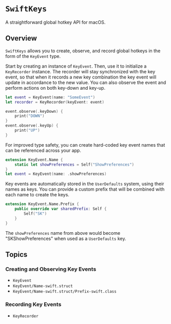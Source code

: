 # ``SwiftKeys``

A straightforward global hotkey API for macOS.

## Overview

``SwiftKeys`` allows you to create, observe, and record global hotkeys in the form of the
``KeyEvent`` type.

Start by creating an instance of ``KeyEvent``. Then, use it to initialize a ``KeyRecorder`` 
instance. The recorder will stay synchronized with the key event, so that when it records a 
new key combination the key event will update in accordance to the new value. You can also 
observe the event and perform actions on both key-down and key-up.

```swift
let event = KeyEvent(name: "SomeEvent")
let recorder = KeyRecorder(keyEvent: event)

event.observe(.keyDown) {
    print("DOWN")
}
event.observe(.keyUp) {
    print("UP")
}
```
For improved type safety, you can create hard-coded key event names that can be referenced 
across your app.

```swift
extension KeyEvent.Name {
    static let showPreferences = Self("ShowPreferences")
}
let event = KeyEvent(name: .showPreferences)
```

Key events are automatically stored in the `UserDefaults` system, using their names as keys. 
You can provide a custom prefix that will be combined with each name to create the keys.

```swift
extension KeyEvent.Name.Prefix {
    public override var sharedPrefix: Self { 
        Self("SK") 
    }
}
```

The `showPreferences` name from above would become "SKShowPreferences" when used as a 
`UserDefaults` key.

## Topics

### Creating and Observing Key Events

- ``KeyEvent``
- ``KeyEvent/Name-swift.struct``
- ``KeyEvent/Name-swift.struct/Prefix-swift.class``

### Recording Key Events

- ``KeyRecorder``
